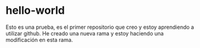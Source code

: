 # hello-world
Esto es una prueba, es el primer repositorio que creo y estoy aprendiendo a utilizar github.
He creado una nueva rama y estoy haciendo una modificación en esta rama.
